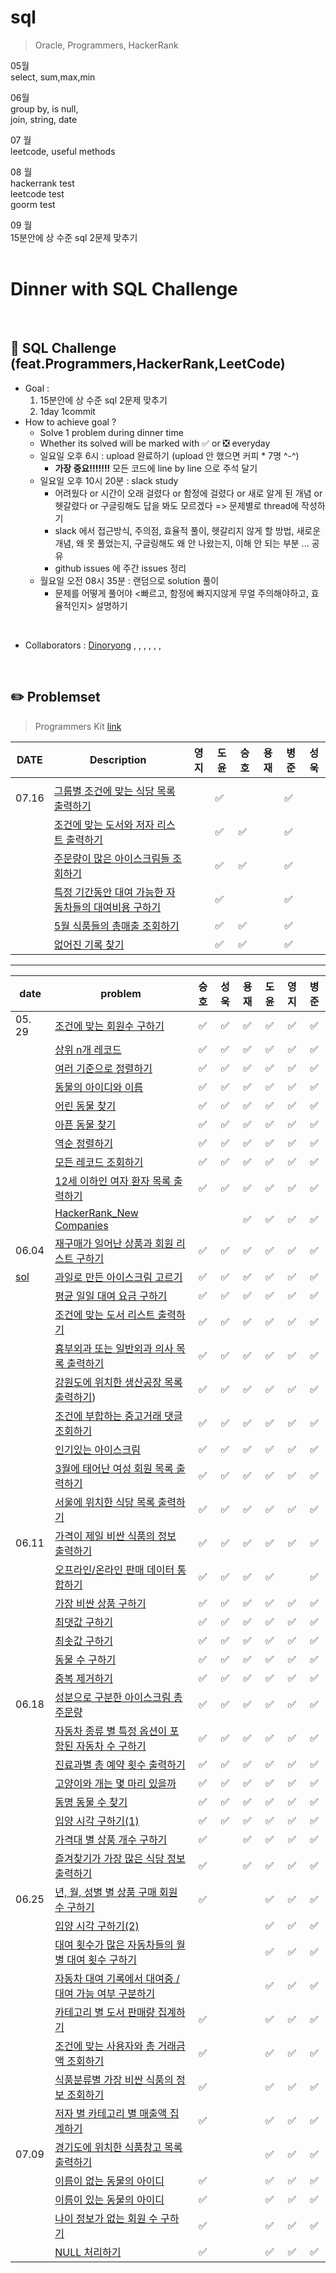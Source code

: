 # sql
> Oracle, Programmers, HackerRank

05월
<br>
select, sum,max,min

06월
<br>
group by, is null,
<br>
join, string, date
<br>

07 월
<br>
leetcode, useful methods
<br>

08 월
<br>
hackerrank test
<br>
leetcode test
<br>
goorm test
<br>

09 월
<br>
15분안에 상 수준 sql 2문제 맞추기
<br>
<br>

# Dinner with SQL Challenge

<br>

## :notebook_with_decorative_cover: SQL Challenge (feat.Programmers,HackerRank,LeetCode)

- Goal :
  1. 15분안에 상 수준 sql 2문제 맞추기
  2. 1day 1commit
- How to achieve goal ?
  - Solve 1 problem during dinner time
  - Whether its solved will be marked with :white_check_mark: or :negative_squared_cross_mark: everyday
  - 일요일 오후 6시 : upload 완료하기 (upload 안 했으면 커피 * 7명 ^-^)
    - **가장 중요!!!!!!!** 모든 코드에 line by line 으로 주석 달기
  - 일요일 오후 10시 20분 : slack study
    - 어려웠다 or 시간이 오래 걸렸다 or 함정에 걸렸다 or 새로 알게 된 개념 or 헷갈렸다 or 구글링해도 답을 봐도 모르겠다  => 문제별로 thread에 작성하기
    - slack 에서 접근방식, 주의점, 효율적 풀이, 헷갈리지 않게 할 방법, 새로운 개념, 왜 못 풀었는지, 구글링해도 왜 안 나왔는지, 이해 안 되는 부분 ... 공유
    - github issues 에 주간 issues 정리
  - 월요일 오전 08시 35분 : 랜덤으로 solution 풀이
    - 문제를 어떻게 풀어야 <빠르고, 함정에 빠지지않게 무얼 주의해야하고, 효율적인지> 설명하기

<br>

- Collaborators : [Dinoryong]() , []() , [](), [](), [](), [](), []()

<br>

## :pencil2: Problemset

> Programmers Kit [link](https://school.programmers.co.kr/learn/challenges?order=recent&statuses=solved&page=1&languages=oracle)



| DATE  | Description                                                  | 영지 | 도윤 | 승호 | 용재 | 병준 | 성욱 |
| ----- | ------------------------------------------------------------ | ---- | ---- | ---- | ---- | ---- | ---- |
|       |                                                              |      |      |      |      |      |      |
| 07.16 | [그룹별 조건에 맞는 식당 목록 출력하기](https://school.programmers.co.kr/learn/courses/30/lessons/131124?language=oracle) |      |   ✅   |      |      | ✅    |      |
|       | [조건에 맞는 도서와 저자 리스트 출력하기](https://school.programmers.co.kr/learn/courses/30/lessons/144854) |      |   ✅   |   ✅   |      | ✅    |      |
|       | [주문량이 많은 아이스크림들 조회하기](https://school.programmers.co.kr/learn/courses/30/lessons/133027?language=oracle) |      |   ✅   |   ✅   |      | ✅    |      |
|       | [특정 기간동안 대여 가능한 자동차들의 대여비용 구하기](https://school.programmers.co.kr/learn/courses/30/lessons/157339) |      |   ✅   |      |      | ✅ |      |
|       | [5월 식품들의 총매출 조회하기](https://school.programmers.co.kr/learn/courses/30/lessons/131117?language=oracle) |      |   ✅   |   ✅   |      | ✅    |      |
|       | [없어진 기록 찾기](https://school.programmers.co.kr/learn/courses/30/lessons/59042?language=oracle) |      |   ✅   |    ✅  |      | ✅    |      |





--------------





| date   | problem                                                                               | 승호 | 성욱 | 용재 | 도윤 | 영지 | 병준 |
| ------ | ------------------------------------------------------------------------------------- | :--: | :--: | :--: | :--: | :--: | :--: |
| 05. 29 | [조건에 맞는 회원수 구하기](https://school.programmers.co.kr/learn/courses/30/lessons/131535) | ✅ |✅  | ✅ | ✅ | ✅ |✅|
|        | [상위 n개 레코드](https://school.programmers.co.kr/learn/courses/30/lessons/59405)           | ✅ | ✅ | ✅ | ✅ | ✅ |✅|
|        | [여러 기준으로 정렬하기](https://school.programmers.co.kr/learn/courses/30/lessons/59404)           | ✅ | ✅ |✅ | ✅ | ✅ |✅|
|        | [동물의 아이디와 이름](https://school.programmers.co.kr/learn/courses/30/lessons/59403)          | ✅ | ✅ | ✅ | ✅ | ✅ |✅|
|        | [어린 동물 찾기](https://school.programmers.co.kr/learn/courses/30/lessons/59037)          | ✅ | ✅ | ✅ | ✅ | ✅ |✅|
|        | [아픈 동물 찾기](https://school.programmers.co.kr/learn/courses/30/lessons/59036)          | ✅ | ✅ | ✅ | ✅ | ✅ |✅|
|        | [역순 정렬하기](https://school.programmers.co.kr/learn/courses/30/lessons/59035)          | ✅ |✅  | ✅ | ✅ | ✅ |✅|
|        | [모든 레코드 조회하기](https://school.programmers.co.kr/learn/courses/30/lessons/59034)          | ✅ | ✅ | ✅ | ✅ | ✅ |✅|
|        | [12세 이하인 여자 환자 목록 출력하기](https://school.programmers.co.kr/learn/courses/30/lessons/132201)           | ✅ | ✅ | ✅ | ✅ | ✅ |✅|
|        | [HackerRank_New Companies](https://www.hackerrank.com/challenges/the-company/problem?isFullScreen=true)           |  |  | ✅ | ✅ | ✅ |✅|
| 06.04  | [재구매가 일어난 상품과 회원 리스트 구하기](https://school.programmers.co.kr/learn/courses/30/lessons/131536) |  ✅   | ✅     |   ✅   |  ✅   |  ✅   |  ✅  |
| [sol](https://github.com/HANARONE/sql/tree/main/06.04)       | [과일로 만든 아이스크림 고르기](https://school.programmers.co.kr/learn/courses/30/lessons/133025) |  ✅   |  ✅    |   ✅   |  ✅   |  ✅   |  ✅  |
|        | [평균 일일 대여 요금 구하기](https://school.programmers.co.kr/learn/courses/30/lessons/151136) |  ✅   |  ✅    |    ✅  |  ✅   |  ✅   | ✅ |
|        | [조건에 맞는 도서 리스트 출력하기](https://school.programmers.co.kr/learn/courses/30/lessons/144853) |  ✅   |  ✅    |   ✅   |  ✅   |  ✅   | ✅ |
|        | [흉부외과 또는 일반외과 의사 목록 출력하기](https://school.programmers.co.kr/learn/courses/30/lessons/132203) |  ✅   |   ✅   |   ✅   |  ✅   |  ✅   | ✅ |
|        | [강원도에 위치한 생산공장 목록 출력하기](https://school.programmers.co.kr/learn/courses/30/lessons/131112)) |  ✅   |   ✅   |    ✅  |  ✅   |  ✅   | ✅ |
|        | [조건에 부합하는 중고거래 댓글 조회하기](https://school.programmers.co.kr/learn/courses/30/lessons/164673) |  ✅   |  ✅    |   ✅   |  ✅   |  ✅   | ✅ |
|        | [인기있는 아이스크림](https://school.programmers.co.kr/learn/courses/30/lessons/133024) |  ✅   |    ✅  |    ✅  |  ✅   |  ✅   | ✅ |
|        | [3월에 태어난 여성 회원 목록 출력하기](https://school.programmers.co.kr/learn/courses/30/lessons/131120) |  ✅   |✅      |   ✅   |  ✅   |  ✅   | ✅ |
|        | [서울에 위치한 식당 목록 출력하기](https://school.programmers.co.kr/learn/courses/30/lessons/131118) |  ✅   |    ✅  |   ✅   |  ✅   |   ✅   | ✅ |
| 06.11  | [가격이 제일 비싼 식품의 정보 출력하기](https://school.programmers.co.kr/learn/courses/30/lessons/131115) |   ✅   |    ✅  |   ✅   |   ✅   | ✅ | ✅ |
|        | [오프라인/온라인 판매 데이터 통합하기](https://school.programmers.co.kr/learn/courses/30/lessons/131537) |   ✅   |    ✅  |   ✅   |   ✅   |      | ✅ |
|        | [가장 비싼 상품 구하기](https://school.programmers.co.kr/learn/courses/30/lessons/131697) |   ✅   |     ✅ |   ✅   |   ✅   | ✅ | ✅ |
|        | [최댓값 구하기](https://school.programmers.co.kr/learn/courses/30/lessons/59415) |   ✅   |  ✅    |   ✅   |   ✅   | ✅ | ✅ |
|        | [최솟값 구하기](https://school.programmers.co.kr/learn/courses/30/lessons/59038) |   ✅   |   ✅   |   ✅   |   ✅   | ✅ | ✅ |
|        | [동물 수 구하기](https://school.programmers.co.kr/learn/courses/30/lessons/59406) |   ✅   |   ✅   |   ✅   |   ✅   | ✅ | ✅ |
|        | [중복 제거하기](https://school.programmers.co.kr/learn/courses/30/lessons/59408) |   ✅   |   ✅   |   ✅   |   ✅   | ✅ | ✅ |
| 06.18 | [성분으로 구분한 아이스크림 총 주문량](https://school.programmers.co.kr/learn/courses/30/lessons/133026) |   ✅   |   ✅   |   ✅   |  ✅   | ✅ | ✅ |
|  | [자동차 종류 별 특정 옵션이 포함된 자동차 수 구하기](https://school.programmers.co.kr/learn/courses/30/lessons/151137) |   ✅   |✅      |   ✅   |   ✅   | ✅ | ✅ |
|        | [진료과별 총 예약 횟수 출력하기](https://school.programmers.co.kr/learn/courses/30/lessons/132202) |   ✅   |    ✅  |   ✅   |   ✅   | ✅ | ✅ |
|        | [고양이와 개는 몇 마리 있을까](https://school.programmers.co.kr/learn/courses/30/lessons/59040) |   ✅   |  ✅    |   ✅   |   ✅   | ✅ | ✅ |
|        | [동명 동물 수 찾기](https://school.programmers.co.kr/learn/courses/30/lessons/59041) |   ✅   |   ✅   |   ✅   |   ✅   | ✅ | ✅ |
|        | [입양 시각 구하기(1)](https://school.programmers.co.kr/learn/courses/30/lessons/59412) |   ✅   |  ✅    |   ✅   |   ✅   | ✅ | ✅ |
|        | [가격대 별 상품 개수 구하기](https://school.programmers.co.kr/learn/courses/30/lessons/131530) |   ✅   |      |   ✅   |   ✅   | ✅ | ✅ |
|        | [즐겨찾기가 가장 많은 식당 정보 출력하기](https://school.programmers.co.kr/learn/courses/30/lessons/131123) |   ✅   |      |   ✅   |   ✅   | ✅ | ✅ |
| 06.25 | [년, 월, 성별 별 상품 구매 회원 수 구하기](https://school.programmers.co.kr/learn/courses/30/lessons/131532) |   ✅   |      |      |   ✅   | ✅ | ✅ |
|        | [입양 시각 구하기(2)](https://school.programmers.co.kr/learn/courses/30/lessons/59413) |      |      |      |   ✅   | ✅ | ✅ |
|        | [대여 횟수가 많은 자동차들의 월별 대여 횟수 구하기](https://school.programmers.co.kr/learn/courses/30/lessons/151139) |      |      |      |   ✅   | ✅ | ✅ |
|        | [자동차 대여 기록에서 대여중 / 대여 가능 여부 구분하기](https://school.programmers.co.kr/learn/courses/30/lessons/157340) |      |      |      |   ✅   | ✅ | ✅ |
|        | [카테고리 별 도서 판매량 집계하기](https://school.programmers.co.kr/learn/courses/30/lessons/144855) |✅ | | |✅  | ✅ |✅|
| | [조건에 맞는 사용자와 총 거래금액 조회하기](https://school.programmers.co.kr/learn/courses/30/lessons/164668) |✅ | | | ✅ | ✅ |✅|
| | [식품분류별 가장 비싼 식품의 정보 조회하기](https://school.programmers.co.kr/learn/courses/30/lessons/131116) |✅ | | | ✅ | ✅ |✅|
| | [저자 별 카테고리 별 매출액 집계하기](https://school.programmers.co.kr/learn/courses/30/lessons/144856) |✅ | | |  ✅| ✅ |✅|
| 07.09 | [경기도에 위치한 식품창고 목록 출력하기](https://school.programmers.co.kr/learn/courses/30/lessons/131114) | | | | ✅ | ✅ |✅|
| | [이름이 없는 동물의 아이디](https://school.programmers.co.kr/learn/courses/30/lessons/59039) |✅ | | | ✅ | ✅ |✅|
| | [이름이 있는 동물의 아이디](https://school.programmers.co.kr/learn/courses/30/lessons/59407) |✅ | | | ✅ | ✅ |✅|
| | [나이 정보가 없는 회원 수 구하기](https://school.programmers.co.kr/learn/courses/30/lessons/131528) |✅ | | | ✅ | ✅ |✅|
| | [NULL 처리하기](https://school.programmers.co.kr/learn/courses/30/lessons/59410) |✅ | | | ✅ | ✅ |✅|





